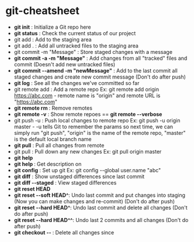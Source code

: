 # git-cheatsheet
- **git init**                         : Initialize a Git repo here
- **git status**                       : Check the current status of our project
- git add <filename>               : Add <filename> to the staging area
- git add .                        : Add all untracked files to the staging area
- git commit -m "Message"          : Store staged changes with a message
- **git commit -a -m "Message"** : Add changes from all "tracked" files and commit (Doesn't add new untracked files)
- **git commit --amend -m "newMessage"** : Add to the last commit all staged changes and create new commit message (Don't do after push)
- **git log**                          : See all the changes we've committed so far
- git remote add <remoteRepoName> <RepoURL>  : Add a remote repo
Ex: git remote add origin https://abc.com  - remote name is "origin" and remote URL is "https://abc.com"
- **git remote rm <name>** : Remove remotes
- **git remote -v** : Show remote repoes  == **git remote --verbose**
- git push -u <remoteRepoName> <localBranchName>: Push local changes to remote repo 
Ex: git push -u origin master - -u tells Git to remember the params so next time, we can simply run "git push", "origin" is the name of the remote repo, "master" is the default local branch name
- **git pull** : Pull all changes from remote
- git pull <remoteRepoName> <branchName>   : Pull down any new changes
Ex: git pull origin master
- **git help** 
- **git help <command>** : Get description on <command> 
- **git config** : Set up git
Ex: git config --global user.name "abc" 
- **git diff** : Show unstaged differences since last commit
- **git diff --staged** : View staged differences
- **git reset HEAD <fileName>** 
- **git reset --soft HEAD^**: Undo last commit and put changes into staging (Now you can make changes and re-commit) (Don't do after push)
- **git reset --hard HEAD^**: Undo last commit and delete all changes (Don't do after push)
- **git reset --hard HEAD^^**: Undo last 2 commits and all changes (Don't do after push)
- **git checkout -- <fileName>** : Delete all changes since <fileName>
  
  
 
